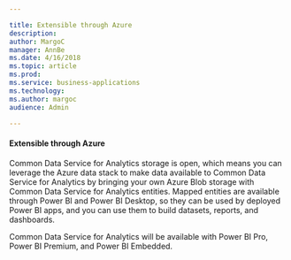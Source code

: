 ```yaml
---

title: Extensible through Azure
description: 
author: MargoC
manager: AnnBe
ms.date: 4/16/2018
ms.topic: article
ms.prod: 
ms.service: business-applications
ms.technology: 
ms.author: margoc
audience: Admin

---
```

#### Extensible through Azure



Common Data Service for Analytics storage is open, which means you can leverage
the Azure data stack to make data available to Common Data Service for Analytics
by bringing your own Azure Blob storage with Common Data Service for Analytics
entities. Mapped entities are available through Power BI and Power BI Desktop,
so they can be used by deployed Power BI apps, and you can use them to build
datasets, reports, and dashboards.

Common Data Service for Analytics will be available with Power BI Pro, Power BI
Premium, and Power BI Embedded.
